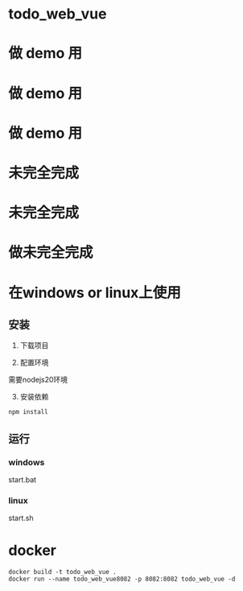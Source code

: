 # todo_web_vue

# 做 demo 用
# 做 demo 用
# 做 demo 用

# 未完全完成
# 未完全完成
# 做未完全完成


# 在windows or linux上使用

## 安装

1. 下载项目

2. 配置环境

需要nodejs20环境

3. 安装依赖

```
npm install
```

## 运行


### windows

start.bat

### linux

start.sh


# docker

```
docker build -t todo_web_vue .
docker run --name todo_web_vue8082 -p 8082:8082 todo_web_vue -d 
```


